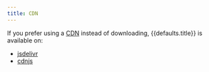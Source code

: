 ```yaml
---
title: CDN
---
```


If you prefer using a [CDN][cdn] instead of downloading, {{defaults.title}} is
available on:

- [jsdelivr][jsdelivr]
- [cdnjs][cdnjs]

[cdn]: https://en.wikipedia.org/wiki/Content_delivery_network
[cdnjs]: https://cdnjs.com/libraries/mark.js/
[jsdelivr]: http://www.jsdelivr.com/projects/mark.js
